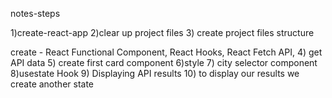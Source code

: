 notes-steps

1)create-react-app
2)clear up project files
3) create project files structure

create - React Functional Component, React Hooks, React Fetch API,
4) get API data
5) create first card component
6)style
7) city selector component
8)usestate Hook
9) Displaying API results
10) to display our results we create another state
